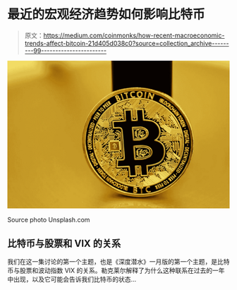 # 最近的宏观经济趋势如何影响比特币

> 原文：<https://medium.com/coinmonks/how-recent-macroeconomic-trends-affect-bitcoin-21d405d038c0?source=collection_archive---------99----------------------->

![](img/9c27b34a849f01bbca7541ba5d14d19a.png)

Source photo Unsplash.com

## 比特币与股票和 VIX 的关系

我们在这一集讨论的第一个主题，也是《深度潜水》一月版的第一个主题，是比特币与股票和波动指数 VIX 的关系。勒克莱尔解释了为什么这种联系在过去的一年中出现，以及它可能会告诉我们比特币的状态…